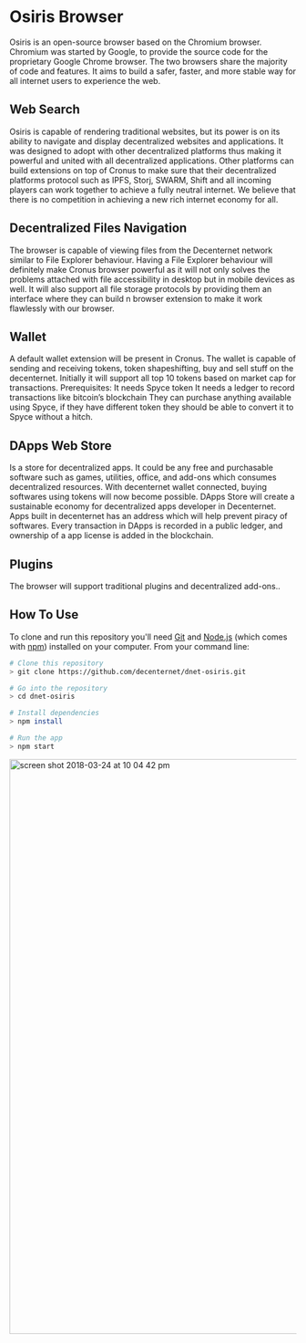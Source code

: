 <h1>Osiris Browser</h1>

Osiris is an open-source browser based on the Chromium browser. Chromium was started by Google, to provide the source code for the proprietary Google Chrome browser. The two browsers share the majority of code and features. It aims to build a safer, faster, and more stable way for all internet users to experience the web.

<h2>Web Search</h2>
Osiris is capable of rendering traditional websites, but its power is on its ability to navigate and display decentralized websites and applications. It was designed to adopt with other decentralized platforms thus making it powerful and united with all decentralized applications. Other platforms can build extensions on top of Cronus to make sure that their decentralized platforms protocol such as IPFS, Storj, SWARM, Shift and all incoming players can work together to achieve a fully neutral internet. We believe that there is no competition in achieving a new rich internet economy for all.

<h2>Decentralized Files Navigation</h2>
The browser is capable of viewing files from the Decenternet network similar to File Explorer behaviour. Having a File Explorer behaviour will definitely make Cronus browser powerful as it will not only solves the problems attached with file accessibility in desktop but in mobile devices as well. It will also support all file storage protocols by providing them an interface where they can build n browser extension to make it work flawlessly with our browser.

<h2>Wallet</h2>
A default wallet extension will be present in Cronus. The wallet is capable of sending and receiving tokens, token shapeshifting, buy and sell stuff on the decenternet. Initially it will support all top 10 tokens based on market cap for transactions.
Prerequisites:
It needs Spyce token
It needs a ledger to record transactions like bitcoin’s blockchain
They can purchase anything available using Spyce, if they have different token they should be able to convert it to Spyce without a hitch.

<h2>DApps Web Store</h2>
Is a store for decentralized apps. It could be any free and purchasable software such as games, utilities, office, and add-ons which consumes decentralized resources. With decenternet wallet connected, buying softwares using tokens will now become possible. DApps Store will create a sustainable economy for decentralized apps developer in Decenternet. Apps built in decenternet has an address which will help prevent piracy of softwares. Every transaction in DApps is recorded in a public ledger, and ownership of a app license is added in the blockchain.

<h2>Plugins</h2>
The browser will support traditional plugins and decentralized add-ons..

## How To Use

To clone and run this repository you'll need [Git](https://git-scm.com) and [Node.js](https://nodejs.org/en/download/) (which comes with [npm](http://npmjs.com)) installed on your computer. From your command line:

```bash
# Clone this repository
> git clone https://github.com/decenternet/dnet-osiris.git

# Go into the repository
> cd dnet-osiris

# Install dependencies
> npm install

# Run the app
> npm start
```
<img width="1008" alt="screen shot 2018-03-24 at 10 04 42 pm" src="https://user-images.githubusercontent.com/580697/37864941-5a671d52-2fb0-11e8-962b-ab2fb773f4dd.png">
